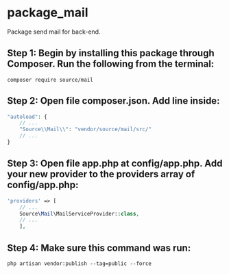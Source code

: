 # package_mail
Package send mail for back-end.

## Step 1: Begin by installing this package through Composer. Run the following from the terminal:
`composer require source/mail`

## Step 2: Open file composer.json. Add line inside:
``` php
"autoload": {
	// ...
	"Source\\Mail\\": "vendor/source/mail/src/"
	// ...
}
```

## Step 3: Open file app.php at config/app.php. Add your new provider to the providers array of config/app.php:
``` php
'providers' => [
    // ...
	Source\Mail\MailServiceProvider::class,
	// ...
	],
```

## Step 4: Make sure this command was run: 
`php artisan vendor:publish --tag=public --force`
